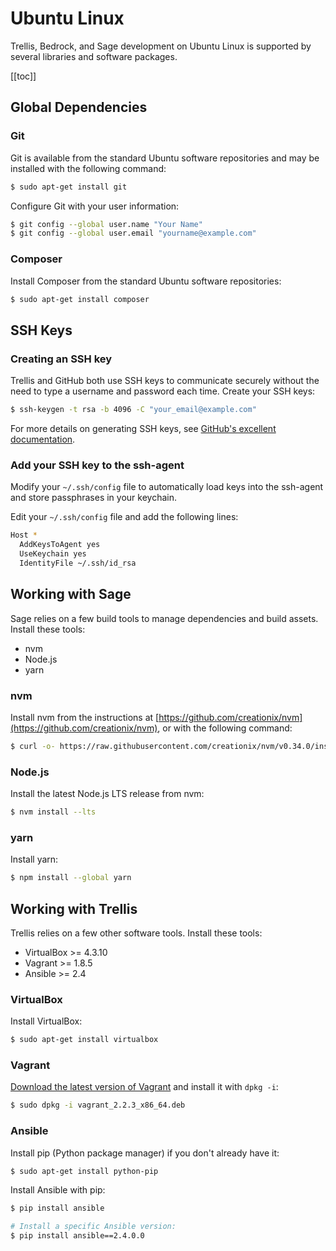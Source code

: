 # Ubuntu Linux

Trellis, Bedrock, and Sage development on Ubuntu Linux is supported by several libraries and software packages. 

[[toc]]

## Global Dependencies

### Git

Git is available from the standard Ubuntu software repositories and may be installed with the following command:

```bash
$ sudo apt-get install git
```

Configure Git with your user information:

```bash
$ git config --global user.name "Your Name"
$ git config --global user.email "yourname@example.com"
```

### Composer

Install Composer from the standard Ubuntu software repositories:

```bash
$ sudo apt-get install composer
```

## SSH Keys

### Creating an SSH key

Trellis and GitHub both use SSH keys to communicate securely without the need to type a username and password each time. Create your SSH keys:

```bash
$ ssh-keygen -t rsa -b 4096 -C "your_email@example.com"
```

For more details on generating SSH keys, see [GitHub's excellent documentation](https://help.github.com/articles/generating-a-new-ssh-key-and-adding-it-to-the-ssh-agent/).

### Add your SSH key to the ssh-agent

Modify your `~/.ssh/config` file to automatically load keys into the ssh-agent and store passphrases in your keychain.

Edit your `~/.ssh/config` file and add the following lines:

```bash
Host *
  AddKeysToAgent yes
  UseKeychain yes
  IdentityFile ~/.ssh/id_rsa
```

## Working with Sage

Sage relies on a few build tools to manage dependencies and build assets. Install these tools:

- nvm
- Node.js
- yarn

### nvm

Install nvm from the instructions at [https://github.com/creationix/nvm](https://github.com/creationix/nvm), or with the following command:

```bash
$ curl -o- https://raw.githubusercontent.com/creationix/nvm/v0.34.0/install.sh | bash
```

### Node.js

Install the latest Node.js LTS release from nvm:

```bash
$ nvm install --lts
```

### yarn

Install yarn:

```bash
$ npm install --global yarn
```

## Working with Trellis

Trellis relies on a few other software tools. Install these tools:

- VirtualBox >= 4.3.10
- Vagrant >= 1.8.5
- Ansible >= 2.4

### VirtualBox

Install VirtualBox:

```bash
$ sudo apt-get install virtualbox
```

### Vagrant

[Download the latest version of Vagrant](https://www.vagrantup.com/downloads.html) and install it with `dpkg -i`:

```bash
$ sudo dpkg -i vagrant_2.2.3_x86_64.deb
```

### Ansible

Install pip (Python package manager) if you don't already have it:

```bash
$ sudo apt-get install python-pip
```

Install Ansible with pip:
```bash
$ pip install ansible

# Install a specific Ansible version:
$ pip install ansible==2.4.0.0
```

